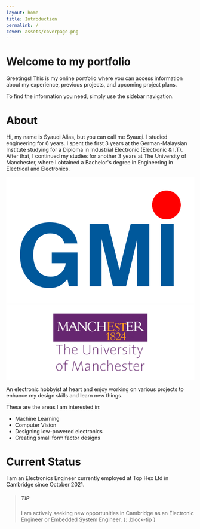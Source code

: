 ```yaml
---
layout: home
title: Introduction
permalink: /
cover: assets/coverpage.png
---
```


# Welcome to my portfolio
Greetings! This is my online portfolio where you can access information about my experience, previous projects, and upcoming project plans.

To find the information you need, simply use the sidebar navigation.

# About
Hi, my name is Syauqi Alias, but you can call me Syauqi. I studied engineering for 6 years. I spent the first 3 years at the German-Malaysian Institute studying for a Diploma in Industrial Electronic (Electronic & I.T). After that, I continued my studies for another 3 years at The University of Manchester, where I obtained a Bachelor's degree in Engineering in Electrical and Electronics.

![German-Malaysian Institute logo](assets/logo-gmi-header.png "German-Malaysian Institute")
![The University of Manchester logo](assets/uni_logo_manchester_1280_510.jpg "The University of Manchester")

An electronic hobbyist at heart and enjoy working on various projects to enhance my design skills and learn new things.

These are the areas I am interested in:
- Machine Learning
- Computer Vision
- Designing low-powered electronics
- Creating small form factor designs

# Current Status
I am an Electronics Engineer currently employed at Top Hex Ltd in Cambridge since October 2021.

> ##### TIP
>
> I am actively seeking new opportunities in Cambridge as an Electronic 
> Engineer or Embedded System Engineer.
{: .block-tip }
